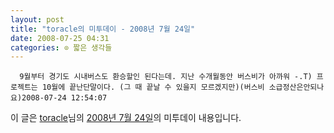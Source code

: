 ```yaml
---
layout: post
title: "toracle의 미투데이 - 2008년 7월 24일"
date: 2008-07-25 04:31
categories: ⊙ 짧은 생각들
---
```



    
      9월부터 경기도 시내버스도 환승할인 된다는데. 지난 수개월동안 버스비가 아까워 -.T) 프로젝트는 10월에 끝난단말이다. (그 때 끝날 수 있을지 모르겠지만)(버스비 소급정산은안되나요)2008-07-24 12:54:07

    
    

이 글은 [toracle](http://me2day.net/toracle)님의 [2008년 7월 24일](http://me2day.net/toracle/2008/07/24#03:54:07)의 미투데이 내용입니다.


   
       
